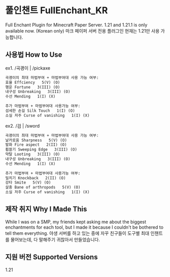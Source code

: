 # 풀인챈트 FullEnchant_KR
Full Enchant Plugin for Minecraft Paper Server. 1.21 and 1.21.1 is only available now. (Korean only)
마크 페이퍼 서버 전용 플러그인
현재는 1.21만 사용 가능합니다.

## 사용법 How to Use
ex1. /곡괭이 | /pickaxe
```txt
곡괭이의 최대 마법부여 + 마법부여대 사용 가능 여부:
효율 Effciency   5(V) (O)
행운 Fortune   3(III) (O)
내구성 Unbreaking   3(III) (O)
수선 Mending   1(I) (X)
        
추가 마법부여 + 마법부여대 사용가능 여부:
섬세한 손길 Silk Touch   1(I) (O)
소실 저주 Curse of vanishing   1(I) (X)
```
ex2. /검 | /sword
```txt
곡괭이의 최대 마법부여 + 마법부여대 사용 가능 여부:
날카로움 Sharpness   5(V) (O)
발화 Fire aspect   2(II) (O)
휩쓸기 Sweeping Edge   3(III) (O)
약탈 Looting   3(III) (O)
내구성 Unbreaking   3(III) (O)
수선 Mending   1(I) (X)
        
추가 마법부여 + 마법부여대 사용가능 여부:
밀치기 Knockback   2(II) (O)
강타 Smite   5(V) (O)
살충 Bane of arthropods   5(V) (O)
소실 저주 Curse of vanishing   1(I) (X)
```

## 제작 취지 Why I Made This
While I was on a SMP, my friends kept asking me about the biggest enchantments for each tool, but I made it because I couldn't be bothered to tell them everything.
야생 서버를 하고 있는 중에 자꾸 친구들이 도구별 최대 인챈트를 물어보는데, 다 말해주기 귀찮아서 만들었습니다.

## 지원 버전 Supported Versions
1.21
